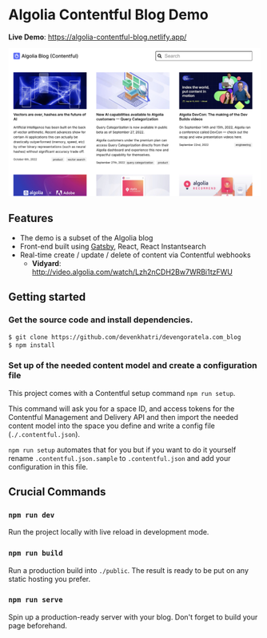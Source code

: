 # Algolia Contentful Blog Demo

**Live Demo**: https://algolia-contentful-blog.netlify.app/

![Demo Home Page](./screenshot.png "Demo home page")

## Features

- The demo is a subset of the Algolia blog
- Front-end built using [Gatsby](https://github.com/contentful/starter-gatsby-blog), React, React Instantsearch
- Real-time create / update / delete of content via Contentful webhooks
	- **Vidyard**: http://video.algolia.com/watch/Lzh2nCDH2Bw7WRBi1tzFWU


## Getting started

### Get the source code and install dependencies.

```
$ git clone https://github.com/devenkhatri/devengoratela.com_blog
$ npm install
```

### Set up of the needed content model and create a configuration file

This project comes with a Contentful setup command `npm run setup`.

This command will ask you for a space ID, and access tokens for the Contentful Management and Delivery API and then import the needed content model into the space you define and write a config file (`./.contentful.json`).

`npm run setup` automates that for you but if you want to do it yourself rename `.contentful.json.sample` to `.contentful.json` and add your configuration in this file.

## Crucial Commands

### `npm run dev`

Run the project locally with live reload in development mode.

### `npm run build`

Run a production build into `./public`. The result is ready to be put on any static hosting you prefer.

### `npm run serve`

Spin up a production-ready server with your blog. Don't forget to build your page beforehand.

